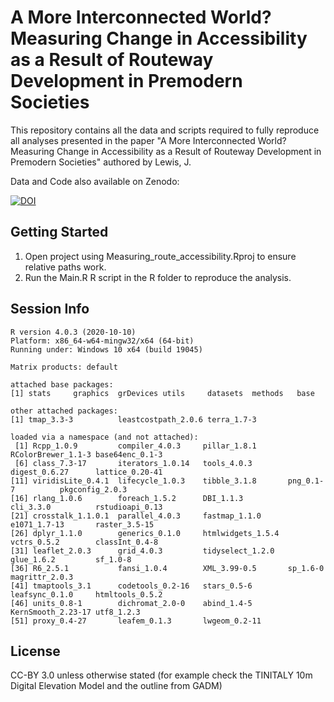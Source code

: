# A More Interconnected World? Measuring Change in Accessibility as a Result of Routeway Development in Premodern Societies

This repository contains all the data and scripts required to fully reproduce all analyses presented in the paper "A More Interconnected World? Measuring Change in Accessibility as a Result of Routeway Development in Premodern Societies" authored by Lewis, J.

Data and Code also available on Zenodo:

[![DOI](https://zenodo.org/badge/DOI/10.5281/zenodo.7708578.svg)](https://doi.org/10.5281/zenodo.7708578)

Getting Started
---------------

1. Open project using Measuring_route_accessibility.Rproj to ensure relative paths work.
2. Run the Main.R R script in the R folder to reproduce the analysis.

Session Info
---------------

```
R version 4.0.3 (2020-10-10)
Platform: x86_64-w64-mingw32/x64 (64-bit)
Running under: Windows 10 x64 (build 19045)

Matrix products: default

attached base packages:
[1] stats     graphics  grDevices utils     datasets  methods   base     

other attached packages:
[1] tmap_3.3-3          leastcostpath_2.0.6 terra_1.7-3        

loaded via a namespace (and not attached):
 [1] Rcpp_1.0.9         compiler_4.0.3     pillar_1.8.1       RColorBrewer_1.1-3 base64enc_0.1-3   
 [6] class_7.3-17       iterators_1.0.14   tools_4.0.3        digest_0.6.27      lattice_0.20-41   
[11] viridisLite_0.4.1  lifecycle_1.0.3    tibble_3.1.8       png_0.1-7          pkgconfig_2.0.3   
[16] rlang_1.0.6        foreach_1.5.2      DBI_1.1.3          cli_3.3.0          rstudioapi_0.13   
[21] crosstalk_1.1.0.1  parallel_4.0.3     fastmap_1.1.0      e1071_1.7-13       raster_3.5-15     
[26] dplyr_1.1.0        generics_0.1.0     htmlwidgets_1.5.4  vctrs_0.5.2        classInt_0.4-8    
[31] leaflet_2.0.3      grid_4.0.3         tidyselect_1.2.0   glue_1.6.2         sf_1.0-8          
[36] R6_2.5.1           fansi_1.0.4        XML_3.99-0.5       sp_1.6-0           magrittr_2.0.3    
[41] tmaptools_3.1      codetools_0.2-16   stars_0.5-6        leafsync_0.1.0     htmltools_0.5.2   
[46] units_0.8-1        dichromat_2.0-0    abind_1.4-5        KernSmooth_2.23-17 utf8_1.2.3        
[51] proxy_0.4-27       leafem_0.1.3       lwgeom_0.2-11  
```

License
---------------
CC-BY 3.0 unless otherwise stated (for example check the TINITALY 10m Digital Elevation Model and the outline from GADM)
